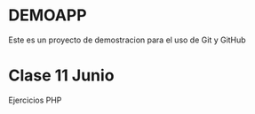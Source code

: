 # DEMOAPP
Este es un proyecto de demostracion para el uso de Git y GitHub

# Clase 11 Junio
Ejercicios PHP
